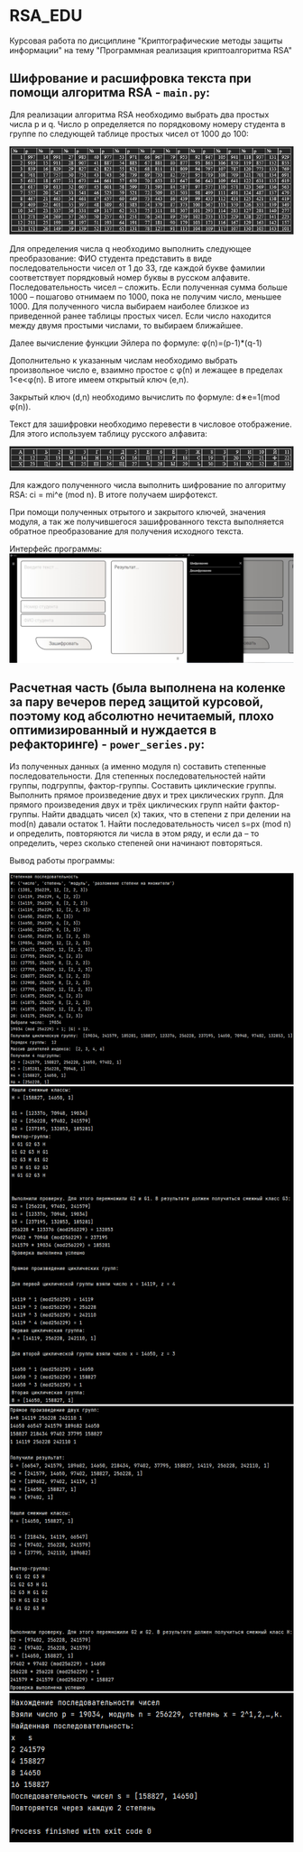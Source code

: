 # RSA_EDU
Курсовая работа по дисциплине "Криптографические методы защиты информации" на тему "Программная реализация криптоалгоритма RSA"


## Шифрование и расшифровка текста при помощи алгоритма RSA - `main.py`:


Для реализации алгоритма RSA необходимо выбрать два простых числа p и q. Число p определяется по порядковому номеру студента в группе по следующей таблице простых чисел от 1000 до 100:


![Image alt](https://github.com/paraleipsis/repo_images/raw/main/RSA_EDU/primes.png)


Для определения числа q необходимо выполнить следующее преобразование: ФИО студента представить в виде последовательности чисел от 1 до 33, где каждой букве фамилии соответствует порядковый номер буквы в русском алфавите. Последовательность чисел – сложить. Если полученная сумма больше 1000 – пошагово отнимаем по 1000, пока не получим число, меньшее 1000. Для полученного числа выбираем наиболее близкое из приведенной ранее таблицы простых чисел. Если число находится между двумя простыми числами, то выбираем ближайшее.


Далее вычисление функции Эйлера по формуле: φ(n)=(p-1)*(q-1)



Дополнительно к указанным числам необходимо выбрать произвольное число e, взаимно простое с φ(n) и лежащее в пределах 1<e<φ(n). В итоге имеем открытый ключ (e,n).


Закрытый ключ (d,n) необходимо вычислить по формуле: d∗e=1(mod φ(n)).


Текст для зашифровки необходимо перевести в числовое отображение. Для этого используем таблицу русского алфавита:


![Image alt](https://github.com/paraleipsis/repo_images/raw/main/RSA_EDU/rus.png)


Для каждого полученного числа выполнить шифрование по алгоритму RSA: ci = mi^e (mod n). В итоге получаем ширфотекст.


При помощи полученных отрытого и закрытого ключей, значения модуля, а так же получившегося зашифрованного текста выполняется обратное преобразование для получения исходного текста.


Интерфейс программы:
![Image alt](https://github.com/paraleipsis/repo_images/raw/main/RSA_EDU/gui.jpg)


## Расчетная часть (была выполнена на коленке за пару вечеров перед защитой курсовой, поэтому код абсолютно нечитаемый, плохо оптимизированный и нуждается в рефакторинге) - `power_series.py`:


Из полученных данных (а именно модуля n) составить степенные последовательности. Для степенных последовательностей найти группы, подгруппы, фактор-группы.
Составить циклические группы. Выполнить прямое произведение двух и трех циклических групп. Для прямого произведения двух и трёх циклических групп найти фактор-группы. Найти двадцать чисел (х) таких, что в степени z при делении на mod(n) давали остаток 1.
Найти последовательность чисел s=px (mod n) и определить, повторяются ли числа в этом ряду, и если да – то определить, через сколько степеней они начинают повторяться.


Вывод работы программы:


![Image alt](https://github.com/paraleipsis/repo_images/raw/main/RSA_EDU/1.png)
![Image alt](https://github.com/paraleipsis/repo_images/raw/main/RSA_EDU/2.png)
![Image alt](https://github.com/paraleipsis/repo_images/raw/main/RSA_EDU/3.png)
![Image alt](https://github.com/paraleipsis/repo_images/raw/main/RSA_EDU/4.png)
